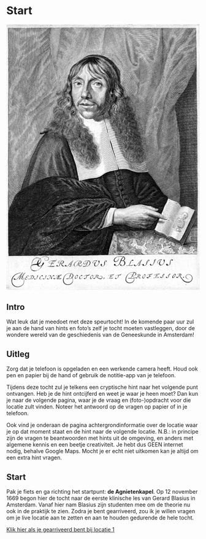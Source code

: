 # Start

![](img/blasius-banner.jpg)

## Intro
Wat leuk dat je meedoet met deze speurtocht! In de komende paar uur zul je aan de hand van hints en foto’s zelf je tocht moeten vastleggen, door de wondere wereld van de geschiedenis van de Geneeskunde in Amsterdam!

## Uitleg
Zorg dat je telefoon is opgeladen en een werkende camera heeft. 
Houd ook pen en papier bij de hand of gebruik de notitie-app van je telefoon. 

Tijdens deze tocht zul je telkens een cryptische hint naar het volgende punt ontvangen. Heb je de hint ontcijferd en weet je waar je heen moet? Dan kun je naar de volgende pagina, waar je de vraag en (foto-)opdracht voor die locatie zult vinden. Noteer het antwoord op de vragen op papier of in je telefoon.

Ook vind je onderaan de pagina achtergrondinformatie over de locatie waar je op dat moment staat en de hint naar de volgende locatie.
N.B.: in principe zijn de vragen te beantwoorden met hints uit de omgeving, en anders met algemene kennis en een beetje creativiteit. Je hebt dus GEEN internet nodig, behalve Google Maps. Mocht je er echt niet uitkomen kan je altijd om een extra hint vragen.

## Start
Pak je fiets en ga richting het startpunt: **de Agnietenkapel**. Op 12 november 1669 begon hier de tocht naar de eerste klinische les van Gerard Blasius in Amsterdam. Vanaf hier nam Blasius zijn studenten mee om de theorie nu ook in de praktijk te zien. Zodra je bent gearriveerd, zou ik je willen vragen om je live locatie aan te zetten en aan te houden gedurende de hele tocht. 

[Klik hier als je gearriveerd bent bij locatie 1](md/locatie-1)
